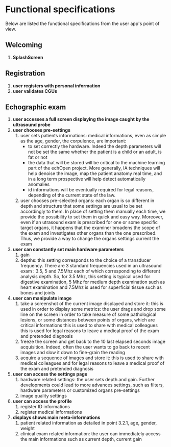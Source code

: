 # Functional specifications

Below are listed the functional specifications from the user app's point of view.

## Welcoming

1. **SplashScreen**

## Registration

1. **user registers with personal information**
2. **user validates CGUs**

## Echographic exam

1. **user accesses a full screen displaying the image caught by the ultrasound probe**
2. **user chooses pre-settings**
   1. user sets patients informations: medical informations, even as simple as the age, gender, the corpulence, are important:
      * to set correctly the hardware. Indeed the depth parameters will not be set the same whether the patient is a child or an adult, is fat or not
      * the data that will be stored will be critical to the machine learning part of the echOpen project. More generally, IA techniques will help denoise the image, map the patient anatomy real time, and in a long term prospective will help detect automatically anomalies
      * id informations will be eventually required for legal reasons, depending of the current state of the law.     
   2. user chooses pre-selected organs: each organ is so different in depth and structure that some settings are usual to be set accordingly to them. In place of setting them manually each time, we provide the possibility to set them in quick and easy way. Moreover, even if an utrasound exam is prescribed for one or some specific target organs, it happens that the examiner broadens the scope of the exam and investigates other organs than the one prescribed. Thus, we provide a way to change the organs settings current the exam
3. **user can constantly set main hardware parameters**
   1. gain        
   2. depths: this setting corresponds to the choice of a transducer frequency. There are 3 standard frequencies used in an ultrasound exam : 3.5, 5 and 7.5Mhz each of which corresponding to different analysis depth. 
      So, for 3.5 Mhz, this setting is typical used for digestive examination, 5 Mhz for medium depth examination such as heart examination and 7.5Mhz is used for superficial tissue such as bones and joints
4. **user can manipulate image** 
   1. take a screenshot of the current image displayed and store it: this is used in order to display some metrics: the user drags and drop some line on the screen in order to take measure of some pathological lesions, or some distances between points of organs, which are critical informations 
      this is used to share with medical colleagues 
      this is used for legal reasons to leave a medical proof of the exam and pretended diagnosis
   2. freeze the screen and get back to the 10 last elapsed seconds image acquisition. Indeed, often the user wants to go back to recent images and slow it down to fine-grain the reading 
   3. acquire a sequence of images and store it: this is used to share with medical colleagues and for legal reasons to leave a medical proof of the exam and pretended diagnosis
5. **user can access the settings page**
   1. hardware related settings: the user sets depth and gain. Further developments could lead to more advances settings, such as filters, hardware parameters or customized organs pre-settings
   2. image quality settings
6. **user can access the profile**
   1. register ID informations
   2. register medical informations
7. **displays shows main meta-informations**
   1. patient related information as detailed in point 3.2.1, age, gender, weight 
   2. clinical exam related information: the user can immediately access the main informations such as current depth, current gain 



